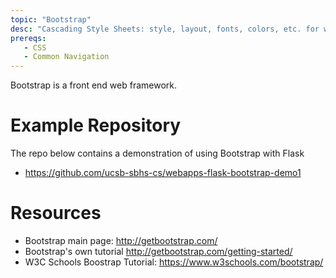 ```yaml
---
topic: "Bootstrap"
desc: "Cascading Style Sheets: style, layout, fonts, colors, etc. for webpages"
prereqs:
   - CSS
   - Common Navigation
---
```


Bootstrap is a front end web framework.   

# Example Repository

The repo below contains a demonstration of using Bootstrap with Flask
* <https://github.com/ucsb-sbhs-cs/webapps-flask-bootstrap-demo1>

# Resources

* Bootstrap main page: <http://getbootstrap.com/>
* Bootstrap's own tutorial <http://getbootstrap.com/getting-started/>
* W3C Schools Boostrap Tutorial: <https://www.w3schools.com/bootstrap/>
